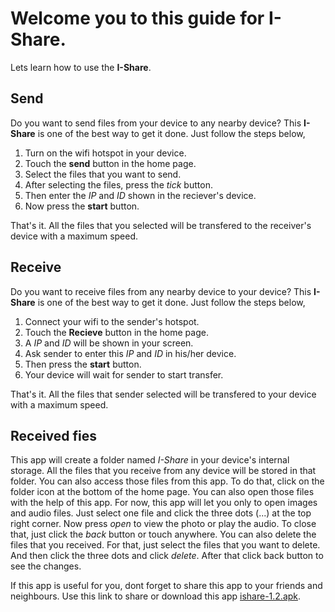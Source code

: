 # Welcome you to this guide for I-Share.
  Lets learn how to use the **I-Share**.
## Send
  Do you want to send files from your device to any nearby device? This **I-Share** is one of the best way to get it done.
Just follow the steps below,
1. Turn on the wifi hotspot in your device.
2. Touch the **send** button in the home page.
3. Select the files that you want to send.
4. After selecting the files, press the *tick* button.
5. Then enter the *IP* and *ID* shown in the reciever's device.
6. Now press the **start** button.

That's it. All the files that you selected will be transfered to the receiver's device with a maximum speed.

## Receive
  Do you want to receive files from any nearby device to your device? This **I-Share** is one of the best way to get it done.
Just follow the steps below,
1. Connect your wifi to the sender's hotspot.
2. Touch the **Recieve** button in the home page.
3. A *IP* and *ID* will be shown in your screen.
4. Ask sender to enter this *IP* and *ID* in his/her device.
5. Then press the **start** button.
6. Your device will wait for sender to start transfer.

That's it. All the files that sender selected will be transfered to your device with a maximum speed.

## Received fies
  This app will create a folder named *I-Share* in your device's internal storage.
All the files that you receive from any device will be stored in that folder.
You can also access those files from this app.
To do that, click on the folder icon at the bottom of the home page.
You can also open those files with the help of this app. For now, this app will let you only to open images and audio files. Just select one file and click the three dots (...) at the top right corner. Now press *open* to view the photo or play the audio. To close that, just click the *back* button or touch anywhere.
You can also delete the files that you received. For that, just select the files that you want to delete. And then click the three dots and click *delete*. After that click back button to see the changes.

If this app is useful for you, dont forget to share this app to your friends and neighbours. Use this link to share or download this app [ishare-1.2.apk](https://github.com/Rajesh-JP/I-Share-Guide/releases/download/I-Share-v1.2/ishare-v1.2.apk).

